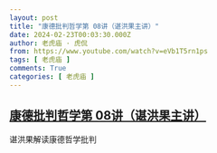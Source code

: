 ```yaml
---
layout: post
title: "康德批判哲学第 08讲（谌洪果主讲）"
date: 2024-02-23T00:03:30.000Z
author: 老虎庙 · 虎侃
from: https://www.youtube.com/watch?v=eVb1T5rn1ps
tags: [ 老虎庙 ]
comments: True
categories: [ 老虎庙 ]
---
```

<!--1708646610000-->
[康德批判哲学第 08讲（谌洪果主讲）](https://www.youtube.com/watch?v=eVb1T5rn1ps)
------

<div>
谌洪果解读康德哲学批判
</div>
